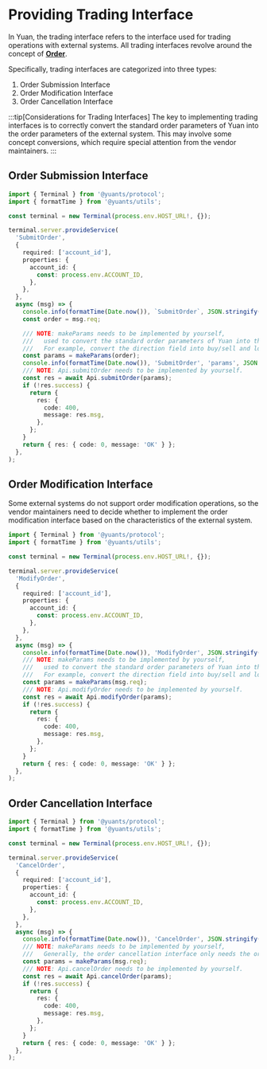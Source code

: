 # Providing Trading Interface

In Yuan, the trading interface refers to the interface used for trading operations with external systems. All trading interfaces revolve around the concept of [**Order**](../basics/what-is-order.md).

Specifically, trading interfaces are categorized into three types:

1. Order Submission Interface
2. Order Modification Interface
3. Order Cancellation Interface

:::tip[Considerations for Trading Interfaces]
The key to implementing trading interfaces is to correctly convert the standard order parameters of Yuan into the order parameters of the external system. This may involve some concept conversions, which require special attention from the vendor maintainers.
:::

## Order Submission Interface

```ts
import { Terminal } from '@yuants/protocol';
import { formatTime } from '@yuants/utils';

const terminal = new Terminal(process.env.HOST_URL!, {});

terminal.server.provideService(
  'SubmitOrder',
  {
    required: ['account_id'],
    properties: {
      account_id: {
        const: process.env.ACCOUNT_ID,
      },
    },
  },
  async (msg) => {
    console.info(formatTime(Date.now()), `SubmitOrder`, JSON.stringify(msg));
    const order = msg.req;

    /// NOTE: makeParams needs to be implemented by yourself,
    ///   used to convert the standard order parameters of Yuan into the order parameters of the external system.
    ///   For example, convert the direction field into buy/sell and long/short fields.
    const params = makeParams(order);
    console.info(formatTime(Date.now()), 'SubmitOrder', 'params', JSON.stringify(params));
    /// NOTE: Api.submitOrder needs to be implemented by yourself.
    const res = await Api.submitOrder(params);
    if (!res.success) {
      return {
        res: {
          code: 400,
          message: res.msg,
        },
      };
    }
    return { res: { code: 0, message: 'OK' } };
  },
);
```

## Order Modification Interface

Some external systems do not support order modification operations, so the vendor maintainers need to decide whether to implement the order modification interface based on the characteristics of the external system.

```ts
import { Terminal } from '@yuants/protocol';
import { formatTime } from '@yuants/utils';

const terminal = new Terminal(process.env.HOST_URL!, {});

terminal.server.provideService(
  'ModifyOrder',
  {
    required: ['account_id'],
    properties: {
      account_id: {
        const: process.env.ACCOUNT_ID,
      },
    },
  },
  async (msg) => {
    console.info(formatTime(Date.now()), 'ModifyOrder', JSON.stringify(msg));
    /// NOTE: makeParams needs to be implemented by yourself,
    ///   used to convert the standard order parameters of Yuan into the order parameters of the external system.
    ///   For example, convert the direction field into buy/sell and long/short fields.
    const params = makeParams(msg.req);
    /// NOTE: Api.modifyOrder needs to be implemented by yourself.
    const res = await Api.modifyOrder(params);
    if (!res.success) {
      return {
        res: {
          code: 400,
          message: res.msg,
        },
      };
    }
    return { res: { code: 0, message: 'OK' } };
  },
);
```

## Order Cancellation Interface

```ts
import { Terminal } from '@yuants/protocol';
import { formatTime } from '@yuants/utils';

const terminal = new Terminal(process.env.HOST_URL!, {});

terminal.server.provideService(
  'CancelOrder',
  {
    required: ['account_id'],
    properties: {
      account_id: {
        const: process.env.ACCOUNT_ID,
      },
    },
  },
  async (msg) => {
    console.info(formatTime(Date.now()), 'CancelOrder', JSON.stringify(msg));
    /// NOTE: makeParams needs to be implemented by yourself,
    ///   Generally, the order cancellation interface only needs the order ID.
    const params = makeParams(msg.req);
    /// NOTE: Api.cancelOrder needs to be implemented by yourself.
    const res = await Api.cancelOrder(params);
    if (!res.success) {
      return {
        res: {
          code: 400,
          message: res.msg,
        },
      };
    }
    return { res: { code: 0, message: 'OK' } };
  },
);
```
